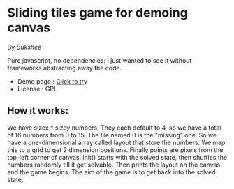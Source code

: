 # Sliding tiles game for demoing canvas
 
By *Bukshee*

Pure javascript, no dependencies: I just wanted to see it without frameworks abstracting away the code.

- Demo page : [Click to try](http://bukshee.github.io/sliding-tiles/)
- License   : GPL

## How it works:

We have sizex * sizey numbers. They each default to 4, so we have a total of
16 numbers from 0 to 15. The tile named 0 is the "missing" one. So we have a
one-dimensional array called layout that store the numbers. We map this to
a grid to get 2 dimension positions. Finally points are pixels from the
top-left corner of canvas.
init() starts with the solved state, then shuffles the numbers randomly till
it get solvable. Then prints the layout on the canvas and the game begins.
The aim of the game is to get back into the solved state.

